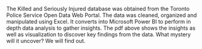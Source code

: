 
The Killed and Seriously Injured database was obtained from the Toronto Police Service Open Data Web Portal. The data was cleaned, organized and manipulated using Excel. It converts into Microsoft Power BI to perform in depth data analysis to gather insights. The pdf above shows the insights as well as visualization to discover key findings from the data. What mystery will it uncover? We will find out.

